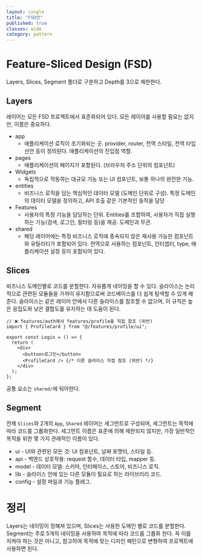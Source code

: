 ```yaml
---
layout: single
title: "FSD란"
published: true
classes: wide
category: pattern
---
```


<!--

VAC, FSD 등 각종 패턴들에 대해 설명하고, 클린 코드 페이지에 연결

HOC Present Container

프론트엔드 디자인 패턴, 아키텍처.

-->


# Feature-Sliced Design (FSD)

Layers, Slices, Segment 폴더로 구분하고 Depth를 3으로 제한한다.

## Layers
레이어는 모든 FSD 프로젝트에서 표준화되어 있다. 모든 레이어를 사용할 필요는 없지만, 이름은 중요하다.

* app
  * 애플리케이션 로직이 초기화되는 곳. provider, router, 전역 스타일, 전역 타입 선언 등이 정의된다. 애플리케이션의 진입점 역할.
* pages
  * 애플리케이션의 페이지가 포함된다. (브라우저 주소 단위의 컴포넌트)
* Widgets
  * 독립적으로 작동하는 대규모 기능 또는 UI 컴포넌트, 보통 하나의 완전한 기능.
* entities
  * 비즈니스 로직을 담는 핵심적인 데이터 모델 (도메인 단위로 구성). 특정 도메인의 데이터 모델을 정의하고, API 호출 같은 기본적인 동작을 담당
* Features
  * 사용자의 특정 기능을 담당하는 단위. Entities를 조합하여, 사용자가 직접 실행하는 기능(검색, 로그인, 필터링 등)을 제공. 도메인과 무관.
* shared
  * 해당 레이어에는 특정 비즈니스 로직에 종속되지 않은 재사용 가능한 컴포넌트와 유틸리티가 포함되어 있다. 전역으로 사용하는 컴포넌트, 인터셉터, type, 애플리케이션 설정 등이 포함되어 있다.
 
## Slices
비즈니스 도메인별로 코드를 분할한다. 자유롭게 네이밍을 할 수 있다. 슬라이스는 논리적으로 관련된 모듈들을 가까이 유지함으로써 코드베이스를 더 쉽게 탐색할 수 있게 해준다. 슬라이스는 같은 레이어 안에서 다른 슬라이스를 참조할 수 없으며, 이 규칙은 높은 응집도와 낮은 결합도를 유지하는 데 도움이 된다.

```
// ❌ features/auth에서 features/profile을 직접 참조 (위반)
import { ProfileCard } from "@/features/profile/ui";

export const Login = () => {
  return (
    <div>
      <button>로그인</button>
      <ProfileCard /> {/* 다른 슬라이스 직접 참조 (위반) */}
    </div>
  );
};

```

공통 요소는 ```shared/```에 둬야한다.

## Segment
전체 ```Slices```와 2개의 ```App```, ```Shared``` 레이어는 세그먼트로 구성되며, 세그먼트는 목적에 따라 코드를 그룹화한다. 세그먼트 이름은 표준에 의해 제한되지 않지만, 가장 일반적인 목적을 위한 몇 가지 관례적인 이름이 있다.

* ui - UI와 관련된 모든 것: UI 컴포넌트, 날짜 포맷터, 스타일 등.
* api - 백엔드 상호작용: request 함수, 데이터 타입, mapper 등.
* model - 데이터 모델: 스키마, 인터페이스, 스토어, 비즈니스 로직.
* lib - 슬라이스 안에 있는 다른 모듈이 필요로 하는 라이브러리 코드.
* config - 설정 파일과 기능 플래그.

# 정리
Layers는 네이밍이 정해져 있으며, Slices는 사용한 도메인 별로 코드를 분할한다. Segment는 주로 5개의 네이밍을 사용하여 목적에 따라 코드를 그룹화 한다.
꼭 이를 지켜야 하는 것은 아니고, 참고하여 목적에 맞는 디자인 패턴으로 변형하여 프로젝트에 사용하면 된다.

<!-- # VAC -->

